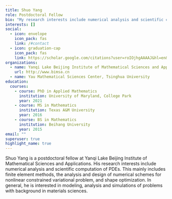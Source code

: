 ```yaml
---
title: Shuo Yang
role: Postdoctoral Fellow
bio: "My research interests include numerical analysis and scientific computation. "
interests: []
social:
  - icon: envelope
    icon_pack: fas
    link: /#contact
  - icon: graduation-cap
    icon_pack: fas
    link: https://scholar.google.com/citations?user=roIOjhgAAAAJ&hl=en&oi=sra
organizations:
  - name: Yanqi Lake Beijing Institute of Mathematical Sciences and Applications
    url: http://www.bimsa.cn
  - name: Yau Mathematical Sciences Center, Tsinghua University
education:
  courses:
    - course: PhD in Applied Mathematics
      institution: University of Maryland, College Park
      year: 2021
    - course: MS in Mathematics
      institution: Texas A&M University
      year: 2016
    - course: BS in Mathematics
      institution: Beihang University
      year: 2015
email: ""
superuser: true
highlight_name: true
---
```

Shuo Yang is a postdoctoral fellow at Yanqi Lake Beijing Institute of Mathematical Sciences and Applications. His research interests include numerical analysis and scientific computation of PDEs. This mainly includes finite element methods, the analysis and design of numerical schemes for nonlinear constrained variational problem, and shape optimization. In general, he is interested in modeling, analysis and simulations of problems with background in materials sciences.